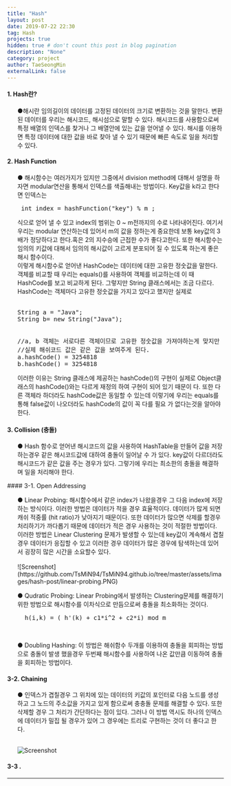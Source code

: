 ```yaml
---
title: "Hash"
layout: post
date: 2019-07-22 22:30
tag: Hash
projects: true
hidden: true # don't count this post in blog pagination
description: "None"
category: project
author: TaeSeongMin
externalLink: false
---
```



#### 1. Hash란?
<ul>
●해시란 임의길이의 데이터를 고정된 데이터의 크기로 변환하는 것을 말한다. 변환된 데이터를 우리는 해시코드, 해시섬으로 말할 수 있다.
해시코드를 사용함으로써 특정 배열의 인덱스를 찾거나 그 배열안에 있는 값을 얻어낼 수 있다. 해시를 이용하면 특정 데이터에 대한 값을 바로 찾아 낼 수 있기 때문에 빠른 속도로 일을 처리할 수 있다.
    
<br>
</ul>


#### 2. Hash Function
<ul>
● 해시함수는 여러가지가 있지만 그중에서 division method에 대해서 설명을 하자면 modular연산을 통해서 인덱스를 색출해내는 방법이다. Key값을 k라고 한다면 인덱스는
 <pre>
 int index = hashFunction("key") % m ;
</pre>    
식으로 얻어 낼 수 있고 index의 범위는 0 ~ m전까지의 수로 나타내어진다. 여기서 우리는 modular 연산하는데 있어서 m의 값을 정하는게 중요한데 보통 key값의 3배가 정당하다고 한다.혹은 2의 지수승에 근접한 수가 좋다고한다. 또한 해시함수는 임의의 키값에 대해서 임의의 해시값이 고르게 분포되어 질 수 있도록 하는게 좋은 해시 함수이다.<br>
 이렇게 해시함수로 얻어낸 HashCode는 데이터에 대한 고유한 정숫값을 말한다. 객체를 비교할 때 우리는 equals()를 사용하여 객체를 비교하는데 이 때 HashCode를 보고 비교하게 된다. 그렇지만 String 클래스에서는 조금 다르다. HashCode는 객체마다 고유한 정숫값을 가지고 있다고 했지만 실제로
<br><br>
<pre>
String a = "Java";
String b= new String("Java");
<br>
//a, b 객체는 서로다른 객체이므로 고유한 정숫값을 가져야하는게 맞지만
//실제 해쉬코드 값은 같은 값을 보여주게 된다.
a.hashCode() = 3254818
b.hashCode() = 3254818
</pre>
</ul>
<ul>
    이러한 이유는 String 클래스에 제공하는 hashCode()의 구현이 실제로 Object클래스의 hashCode()와는 다르게 재정의 하여 구현이 되어 있기 때문이       다. 또한 다른 객체라 하더라도 hashCode값은 동일할 수 있는데 이렇기에 우리는 equals를 통해 false값이 나오더라도 hashCode의 값이 꼭 다를 필요     가 없다는것을 알아야한다.<br>
</ul>

#### 3. Collision (충돌)
<ul>
● Hash 함수로 얻어낸 해시코드의 값을 사용하여 HashTable을 만들어 값을 저장하는경우 같은 해시코드값에 대하여 충돌이 일어날 수 가 있다. key값이 다르더라도 해시코드가 같은 값을 주는 경우가 있다. 그렇기에 우리는 최소한의 충돌을 해결하며 일을 처리해야 한다.
<br>
</ul>
#### 3-1. Open Addressing
<ul>
● Linear Probing: 해시함수에서 같은 index가 나왔을경우 그 다음 index에 저장하는 방식이다. 이러한 방법은 데이터가 적을 경우 효율적이다. 데이터가 많게 되면 캐쉬 적중률 (hit ratio)가 낮아지기 때문이다. 또한 데이터가 많으면 삭제를 할경우 처리하기가 까다롭기 때문에 데이터가 적은 경우 사용하는 것이 적절한 방법이다. 이러한 방법은 Linear Clustering 문제가 발생할 수 있는데 key값이 계속해서 겹칠경우 데이터가 응집할 수 있고 이러한 경우 데이터가 많은 경우에 탐색하는데 있어서 굉장히 많은 시간을 소요할수 있다. <br> <br>
![Screenshot](https://github.com/TsMiN94/TsMiN94.github.io/tree/master/assets/images/hash-post/linear-probing.PNG)
    
● Qudratic Probing: Linear Probing에서 발생하는 Clustering문제를 해결하기 위한 방법으로 해시함수를 이차식으로 만듬으로써 충돌을 최소화하는 것이다.<br>
<pre>
  h(i,k) = ( h'(k) + c1*i^2 + c2*i) mod m
</pre><br>
● Doubling Hashing: 이 방법은 해쉬함수 두개를 이용하여 충돌을 회피하는 방법으로 충돌이 발생 했을경우 두번째 해시함수를 사용하여 나온 값만큼 이동하여 충돌을 회피하는 방법이다.<br>
</ul>
    
#### 3-2. Chaining 
<ul> 
 ● 인덱스가 겹칠경우 그 위치에 있는 데이터의 키값의 포인터로 다음 노드를 생성하고 그 노드의 주소값을 가지고 있게 함으로써 충충돌 문제를 해결할 수    있다. 또한 삭제할 경우 그 처리가 간단하다는 점이 있다. 그러나 이 방법 역시도 하나의 인덱스에 데이터가 밀집 될 경우가 있어 그 경우에는 트리로      구현하는 것이 더 좋다고 한다.
 <br><br>
    
![Screenshot](https://github.com/TsMiN94/TsMiN94.github.io/tree/master/assets/images/hash-post/chaining.PNG)
    
    
</ul>

#### 3-3 .
<hr/>

